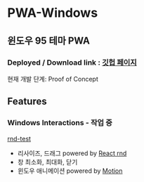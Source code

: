 # PWA-Windows

## 윈도우 95 테마 PWA

### Deployed / Download link : [깃헙 페이지](https://jihyeonjeong11.github.io/pwa-github-page/)

현재 개발 단계: Proof of Concept

## Features

### Windows Interactions - 작업 중

[rnd-test](/public/images/rnd-test.png)

- 리사이즈, 드래그 powered by [React rnd](https://github.com/bokuweb/react-rnd)
- 창 최소화, 최대화, 닫기
- 윈도우 애니메이션 powered by [Motion](https://motion.dev/)
